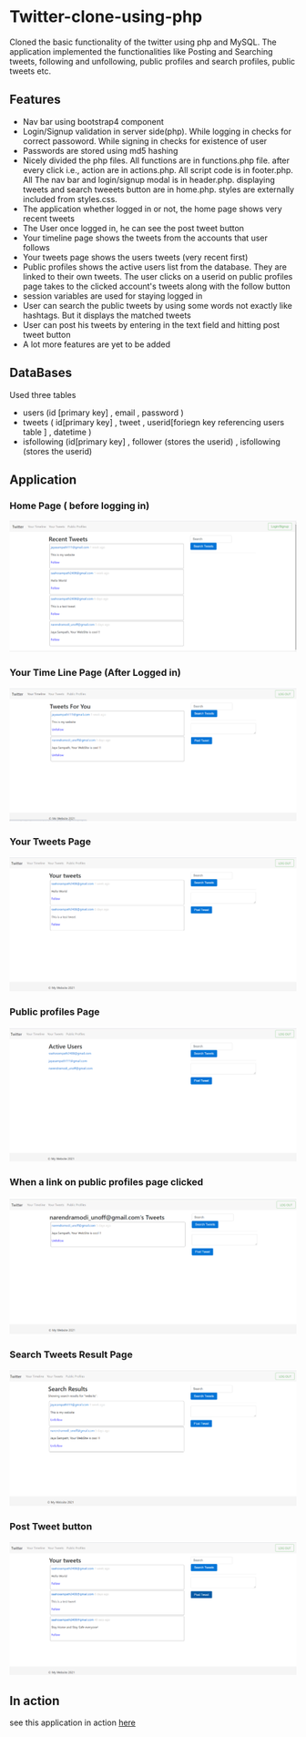 # Twitter-clone-using-php
Cloned the basic functionality of the twitter using php and MySQL. The application implemented the functionalities like Posting and Searching tweets, following and unfollowing, public profiles and search profiles, public tweets etc.

<h2>Features</h2>

<ul>
  <li> Nav bar using bootstrap4 component  </li>
  <li> Login/Signup validation in server side(php). While logging in checks for correct passoword. While signing in checks for existence of user  </li>
  <li> Passwords are stored using md5 hashing </li>
  <li> Nicely divided the php files. All functions are in functions.php file. after every click i.e., action are in actions.php. All script code is in footer.php. All 
          The nav bar and login/signup modal is in header.php. displaying tweets and search tweeets button are in home.php. styles are externally included from styles.css.  </li>
  <li> The application whether logged in or not, the home page shows very recent tweets  </li>
  <li> The User once logged in, he can see the post tweet button </li>
  <li> Your timeline page shows the tweets from the accounts that user follows  </li>
  <li> Your tweets page shows the users tweets (very recent first)  </li>
  <li> Public profiles shows the active users list from the database. They are linked to their own tweets. The user clicks on a userid on public profiles page takes to the clicked account's tweets along with the follow button  </li>
  <li>session variables are used for staying logged in </li>
  <li> User can search the public tweets by using some words not exactly like hashtags. But it displays the matched tweets  </li>
  <li> User can post his tweets by entering in the text field and hitting post tweet button  </li>
  
  <li>A lot more features are yet to be added</li>
  
  </ul>
  
  <h2>DataBases</h2>
  <p>Used three tables</p>
  <ul>
  <li> users (id [primary key] , email , password )  </li>
  <li> tweets ( id[primary key] , tweet , userid[foriegn key referencing users table ] , datetime )  </li>
  <li> isfollowing (id[primary key] , follower (stores the userid) , isfollowing (stores the userid)  </li>
  </ul>
  
  <h2>Application</h2>
  
  <h3>Home Page ( before logging in) </h3>

<img src = "images/twitter1.png" alt ="website-image">

<h3>Your Time Line Page (After Logged in) </h3>

<img src = "images/twitter2.png" alt ="website-image">

<h3>Your Tweets Page </h3>

<img src = "images/twitter3.png" alt ="website-image">

<h3>Public profiles Page </h3>

<img src = "images/twitter4.png" alt ="website-image">

<h3>When a link on public profiles page clicked </h3>

<img src = "images/twitter7.png" alt ="website-image">

<h3>Search Tweets Result Page </h3>

<img src = "images/twitter5.png" alt ="website-image">

<h3>Post Tweet button </h3>

<img src = "images/twitter6.png" alt ="website-image">



<h2>In action </h2>

<p> see this application in action <a href="http://jayasampathwebhosting-com.stackstaging.com/projects/jays-twitter-clone/">here </a></p>


